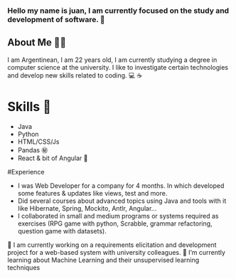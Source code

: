 ### Hello my name is juan, I am currently focused on the study and development of software. 👋

## About Me  🌌👾
I am Argentinean, I am 22 years old, I am currently studying a degree in computer science at the university.
I like to investigate certain technologies and develop new skills related to coding. 💻 ☕

# Skills 🧰

- Java
- Python
- HTML/CSS/Js
- Pandas ㊙️
- React & bit of Angular 🐇

#Experience

- I was Web Developer for a company for 4 months.
 In which developed some features & updates like views, test and more.
- Did several courses about advanced topics using Java and tools with it like Hibernate, Spring, Mockito, Antlr, Angular...
- I collaborated in small and medium programs or systems required as exercises
 (RPG game with python, Scrabble, grammar refactoring, question game with datasets).  
           
<!--
**JJuanVolpe/JJUANVOLPE** is a ✨ _special_ ✨ repository because its `README.md` (this file) appears on your GitHub profile.

Here are some ideas to get you started:

- 👯 I’m looking to collaborate on ...
- 🤔 I’m looking for help with ...
- 💬 Ask me about ...
- 📫 How to reach me: ...
- 😄 Pronouns: ...
- ⚡ Fun fact: ...
-->


🔭 I am currently working on a requirements elicitation and development project for a web-based system with university colleagues.
🌱 I’m currently learning about Machine Learning and their unsupervised learning techniques

